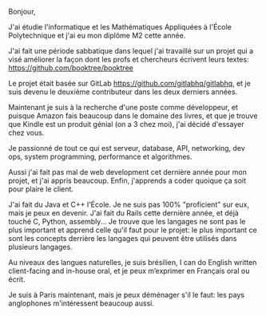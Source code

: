 Bonjour,

J'ai étudie l'informatique et les  Mathématiques Appliquées à l'École Polytechnique et j'ai eu mon diplôme M2 cette année.

J'ai fait une période sabbatique dans lequel j'ai travaillé sur un projet qui a visé améliorer la façon dont les profs et chercheurs écrivent leurs textes: https://github.com/booktree/booktree

Le projet était basée sur GitLab https://github.com/gitlabhq/gitlabhq, et je suis devenu le deuxième contributeur dans les deux derniers années.

Maintenant je suis à la recherche d'une poste comme développeur, et puisque Amazon fais beaucoup dans le domaine des livres, et que je trouve que Kindle est un produit génial (on a 3 chez moi), j'ai décidé d'essayer chez vous.

Je passionné de tout ce qui est serveur, database, API, networking, dev ops, system programming, performance et algorithmes.

Aussi j'ai fait pas mal de web development cet dernière année pour mon projet, et j'ai appris beaucoup. Enfin, j'apprends a coder quoique ça soit pour plaire le client.

J'ai fait du Java et C++ l'École. Je ne suis pas 100% "proficient" sur eux, mais je peux en devenir. J'ai fait du Rails cette dernière année, et déjà touché C, Python, assembly... Je trouve que les langages ne sont pas le plus important et apprend celle qu'il faut pour le projet: le plus important ce sont les concepts derrière les langages qui peuvent être utilisés dans plusieurs langages.

Au niveaux des langues naturelles, je suis brésilien, I can do English written client-facing and in-house oral, et je peux m’exprimer en Français oral ou écrit.

Je suis à Paris maintenant, mais je peux déménager s'il le faut: les pays anglophones m'intéressent beaucoup aussi.
